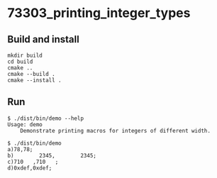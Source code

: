 # 73303_printing_integer_types

## Build and install

```console
mkdir build
cd build
cmake ..
cmake --build .
cmake --install .
```

## Run

```console
$ ./dist/bin/demo --help
Usage: demo
    Demonstrate printing macros for integers of different width.

$ ./dist/bin/demo
a)78,78;
b)        2345,        2345;
c)710   ,710   ;
d)0xdef,0xdef;
```

